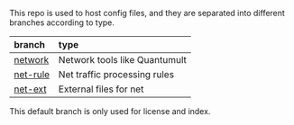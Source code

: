 This repo is used to host config files, and they are separated into different branches according to type.

| branch                                                   | type                          |
| :------------------------------------------------------- | :---------------------------- |
| [network](https://github.com/XsZo/config/tree/network)   | Network tools like Quantumult |
| [net-rule](https://github.com/XsZo/config/tree/net-rule) | Net traffic processing rules  |
| [net-ext](https://github.com/XsZo/config/tree/net-ext)   | External files for net        |

This default branch is only used for license and index.
